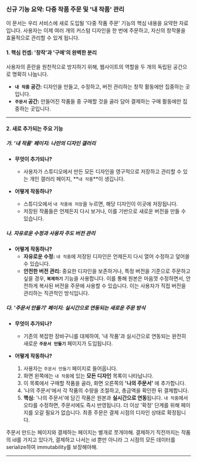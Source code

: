 ### **신규 기능 요약: 다중 작품 주문 및 '내 작품' 관리**

이 문서는 우리 서비스에 새로 도입될 '다중 작품 주문' 기능의 핵심 내용을 요약한 자료입니다. 사용자는 이제 여러 개의 커스텀 디자인을 한 번에 주문하고, 자신의 창작물을 효율적으로 관리할 수 있게 됩니다.

#### **1. 핵심 컨셉: '창작'과 '구매'의 완벽한 분리**

사용자의 혼란을 원천적으로 방지하기 위해, 웹사이트의 역할을 두 개의 독립된 공간으로 명확히 나눕니다.

- **`내 작품` 공간:** 디자인을 만들고, 수정하고, 버전 관리하는 창작 활동에만 집중하는 곳입니다.
- **`주문서` 공간:** 만들어진 작품들 중 구매할 것을 골라 담아 결제하는 구매 활동에만 집중하는 곳입니다.

---

#### **2. 새로 추가되는 주요 기능**

##### **가. '내 작품' 페이지: 나만의 디자인 갤러리**

- **무엇이 추가되나?**
  - 사용자가 스튜디오에서 만든 모든 디자인을 영구적으로 저장하고 관리할 수 있는 개인 갤러리 페이지, **`내 작품`**이 생깁니다.

- **어떻게 작동하나?**
  - 스튜디오에서 `내 작품에 저장`을 누르면, 해당 디자인이 이곳에 저장됩니다.
  - 저장된 작품들은 언제든지 다시 보거나, 이를 기반으로 새로운 버전을 만들 수 있습니다.

##### **나. 자유로운 수정과 사용자 주도 버전 관리**

- **어떻게 작동하나?**
  - **자유로운 수정:** `내 작품`에 저장된 디자인은 언제든지 다시 열어 수정하고 덮어쓸 수 있습니다.
  - **안전한 버전 관리:** 중요한 디자인을 보존하거나, 특정 버전을 기준으로 주문하고 싶을 경우, **`복제하기`** 기능을 사용합니다. 이를 통해 원본은 마음껏 수정하면서, 안전하게 복사된 버전을 주문에 사용할 수 있습니다. 이는 사용자가 직접 버전을 관리하는 직관적인 방식입니다.

##### **다. '주문서 만들기' 페이지: 실시간으로 연동되는 새로운 주문 방식**

- **무엇이 추가되나?**
  - 기존의 복잡한 장바구니를 대체하여, '내 작품'과 실시간으로 연동되는 완전히 새로운 **`주문서 만들기`** 페이지가 도입됩니다.

- **어떻게 작동하나?**
  1. 사용자는 `주문서 만들기` 페이지로 들어옵니다.
  2. 화면 왼쪽에는 `내 작품`에 있는 **모든 디자인** 목록이 나타납니다.
  3. 이 목록에서 구매할 작품을 골라, 화면 오른쪽의 **'나의 주문서'** 에 추가합니다.
  4. '나의 주문서'에서 각 작품의 수량을 조절하고, 총금액을 확인한 뒤 결제합니다.
  5. **핵심:** '나의 주문서'에 담긴 작품은 원본과 **실시간으로 연동**됩니다. `내 작품`에서 오타를 수정하면, 주문서에도 즉시 반영됩니다. 더 이상 '확정' 단계를 위해 페이지를 오갈 필요가 없습니다. 최종 주문은 결제 시점의 디자인 상태로 확정됩니다.

주문서 만드는 페이지와 결제하는 페이지는 별개로 쪼개야해.
결제하기 직전까지는 작품의 id를 가지고 있다가, 결제하고 나서는 id 뿐만 아니라 그 시점의 모든 데이터를 serialize하여 immutability를 보장해야해.

---
